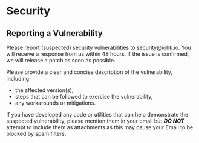 # Security

## Reporting a Vulnerability

Please report (suspected) security vulnerabilities to <security@iohk.io>.
You will receive a
response from us within 48 hours.
If the issue is confirmed, we will release a patch as soon
as possible.

Please provide a clear and concise description of the vulnerability, including:

* the affected version(s),
* steps that can be followed to exercise the vulnerability,
* any workarounds or mitigations.

If you have developed any code or utilities that can help demonstrate the suspected
vulnerability, please mention them in your email but ***DO NOT*** attempt to include them as
attachments as this may cause your Email to be blocked by spam filters.
